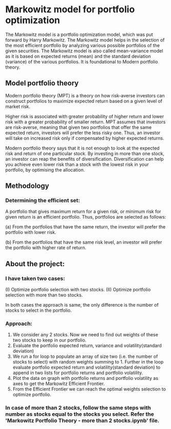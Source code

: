 # Markowitz model for portfolio optimization
The Markowitz model is a portfolio optimization model, which was put forward by Harry Markowitz. The Markowitz model helps in the selection of the most efficient portfolio by analyzing various possible portfolios of the given securities. The Markowitz model is also called mean-variance model as it is based on expected returns (mean) and the standard deviation (variance) of the various portfolios. It is foundational to Modern portfolio theory.

## Model portfolio theory

Modern portfolio theory (MPT) is a theory on how risk-averse investors can construct portfolios to maximize expected return based on a given level of market risk.

Higher risk is associated with greater probability of higher return and lower risk with a greater probability of smaller return. MPT assumes that investors are risk-averse, meaning that given two portfolios that offer the same expected return, investors will prefer the less risky one. Thus, an investor will take on increased risk only if compensated by higher expected returns.

Modern portfolio theory says that it is not enough to look at the expected risk and return of one particular stock. By investing in more than one stock, an investor can reap the benefits of diversification. Diversification can help you achieve even lower risk than a stock with the lowest risk in your portfolio, by optimising the allocation. 

## Methodology
### Determining the efficient set:
A portfolio that gives maximum return for a given risk, or minimum risk for given return is an efficient portfolio. Thus, portfolios are selected as follows:

(a) From the portfolios that have the same return, the investor will prefer the portfolio with lower risk.

(b) From the portfolios that have the same risk level, an investor will prefer the portfolio with higher rate of return.

## About the project:
### I have taken two cases:

(I) Optimize portfolio selection with two stocks.
(II) Optimize portfolio selection with more than two stocks.

In both cases the approach is same, the only difference is the number of stocks to select in the portfolio.

### Approach:
1. We consider any 2 stocks. Now we need to find out weights of these two stocks to keep in our portfolio. 
2. Evaluate the portfolio expected return, variance and volatility(standard deviation)
3. We run a for loop to populate an array of size two (i.e. the number of stocks to select) with random weights summing to 1. Further in the loop evaluate portfolio expected return and volatility(standard deviation) to append in two lists for portfolio returns and portfolio volatility. 
4. Plot the data on graph with portfolio returns and portfolio volatility as axes to get the Markowitz Efficient Frontier.
5. From the Efficient Frontier we can reach the optimal weights selection to optimize portfolio.

### In case of more than 2 stocks, follow the same steps with number as stocks equal to the stocks you select. Refer the 'Markowitz Portfolio Theory - more than 2 stocks.ipynb' file.
 
